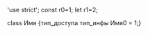 <!-- js > const, let, (var) 'use strict' -->
'use strict'; const r0=1; let r1=2;
<!-- java > class, public static -->
class Имя {тип_доступа тип_инфы Имя0 = 1;}
